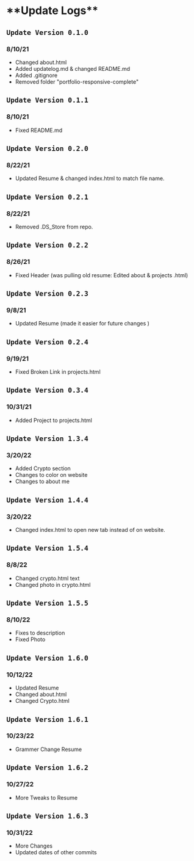 # \***\*Update Logs\*\***

## `Update Version 0.1.0`

### 8/10/21

- Changed about.html
- Added updatelog.md & changed README.md
- Added .gitignore
- Removed folder "portfolio-responsive-complete"

## `Update Version 0.1.1`

### 8/10/21

- Fixed README.md

## `Update Version 0.2.0`

### 8/22/21

- Updated Resume & changed index.html to match file name.

## `Update Version 0.2.1`

### 8/22/21

- Removed .DS_Store from repo.

## `Update Version 0.2.2`

### 8/26/21

- Fixed Header (was pulling old resume: Edited about & projects .html)

## `Update Version 0.2.3`

### 9/8/21

- Updated Resume (made it easier for future changes )

## `Update Version 0.2.4`

### 9/19/21

- Fixed Broken Link in projects.html

## `Update Version 0.3.4`

### 10/31/21

- Added Project to projects.html

## `Update Version 1.3.4`

### 3/20/22

- Added Crypto section
- Changes to color on website
- Changes to about me

## `Update Version 1.4.4`

### 3/20/22

- Changed index.html to open new tab instead of on website.

## `Update Version 1.5.4`

### 8/8/22

- Changed crypto.html text
- Changed photo in crypto.html

## `Update Version 1.5.5`

### 8/10/22

- Fixes to description
- Fixed Photo

## `Update Version 1.6.0`

### 10/12/22

- Updated Resume
- Changed about.html
- Changed Crypto.html

## `Update Version 1.6.1`

### 10/23/22

- Grammer Change Resume

## `Update Version 1.6.2`

### 10/27/22

- More Tweaks to Resume

## `Update Version 1.6.3`

### 10/31/22

- More Changes
- Updated dates of other commits
